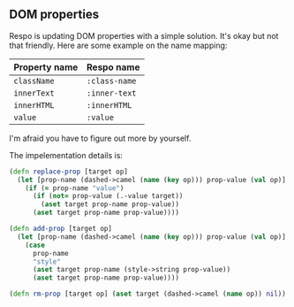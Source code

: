 
DOM properties
----

Respo is updating DOM properties with a simple solution. It's okay but not that friendly. Here are some example on the name mapping:

Property name | Respo name
--- | ---
`className` | `:class-name`
`innerText` | `:inner-text`
`innerHTML` | `:innerHTML`
`value` | `:value`

I'm afraid you have to figure out more by yourself.

The impelementation details is:

```clojure
(defn replace-prop [target op]
  (let [prop-name (dashed->camel (name (key op))) prop-value (val op)]
    (if (= prop-name "value")
      (if (not= prop-value (.-value target))
        (aset target prop-name prop-value))
      (aset target prop-name prop-value))))

(defn add-prop [target op]
  (let [prop-name (dashed->camel (name (key op))) prop-value (val op)]
    (case
      prop-name
      "style"
      (aset target prop-name (style->string prop-value))
      (aset target prop-name prop-value))))

(defn rm-prop [target op] (aset target (dashed->camel (name op)) nil))
```
